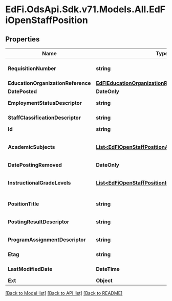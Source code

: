 # EdFi.OdsApi.Sdk.v71.Models.All.EdFiOpenStaffPosition

## Properties

Name | Type | Description | Notes
------------ | ------------- | ------------- | -------------
**RequisitionNumber** | **string** | The number or identifier assigned to an open staff position, typically a requisition number assigned by Human Resources. | 
**EducationOrganizationReference** | [**EdFiEducationOrganizationReference**](EdFiEducationOrganizationReference.md) |  | 
**DatePosted** | **DateOnly** | Date the open staff position was posted. | 
**EmploymentStatusDescriptor** | **string** | Reflects the type of employment or contract desired for the position. | 
**StaffClassificationDescriptor** | **string** | The titles of employment, official status, or rank of education staff. | 
**Id** | **string** |  | [optional] 
**AcademicSubjects** | [**List&lt;EdFiOpenStaffPositionAcademicSubject&gt;**](EdFiOpenStaffPositionAcademicSubject.md) | An unordered collection of openStaffPositionAcademicSubjects. The teaching field required for the open staff position. | [optional] 
**DatePostingRemoved** | **DateOnly** | The date the posting was removed or filled. | [optional] 
**InstructionalGradeLevels** | [**List&lt;EdFiOpenStaffPositionInstructionalGradeLevel&gt;**](EdFiOpenStaffPositionInstructionalGradeLevel.md) | An unordered collection of openStaffPositionInstructionalGradeLevels. The set of grade levels for which the position&#39;s assignment is responsible. | [optional] 
**PositionTitle** | **string** | The descriptive name of an individual&#39;s position. | [optional] 
**PostingResultDescriptor** | **string** | Indication of whether the OpenStaffPosition was filled or retired without filling. | [optional] 
**ProgramAssignmentDescriptor** | **string** | The name of the program for which the open staff position will be assigned. | [optional] 
**Etag** | **string** | A unique system-generated value that identifies the version of the resource. | [optional] 
**LastModifiedDate** | **DateTime** | The date and time the resource was last modified. | [optional] 
**Ext** | **Object** | Extensions to the OpenStaffPosition entity. | [optional] 

[[Back to Model list]](../../README.md#documentation-for-models) [[Back to API list]](../../README.md#documentation-for-api-endpoints) [[Back to README]](../../README.md)

